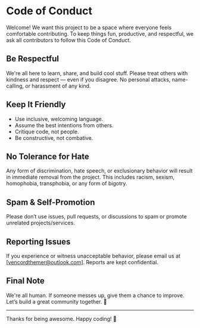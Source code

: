 # Code of Conduct

Welcome! We want this project to be a space where everyone feels comfortable contributing. To keep things fun, productive, and respectful, we ask all contributors to follow this Code of Conduct.

## Be Respectful

We're all here to learn, share, and build cool stuff. Please treat others with kindness and respect — even if you disagree. No personal attacks, name-calling, or harassment of any kind.

## Keep It Friendly

- Use inclusive, welcoming language.
- Assume the best intentions from others.
- Critique code, not people.
- Be constructive, not combative.

## No Tolerance for Hate

Any form of discrimination, hate speech, or exclusionary behavior will result in immediate removal from the project. This includes racism, sexism, homophobia, transphobia, or any form of bigotry.

## Spam & Self-Promotion

Please don’t use issues, pull requests, or discussions to spam or promote unrelated projects/services.

## Reporting Issues

If you experience or witness unacceptable behavior, please email us at [vencordthemer@outlook.com]. Reports are kept confidential.

## Final Note

We're all human. If someone messes up, give them a chance to improve. Let’s build a great community together. 💖

---

Thanks for being awesome. Happy coding! 🚀
